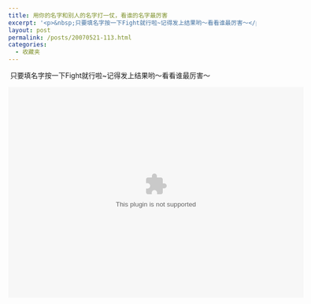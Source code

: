 ```yaml
---
title: 用你的名字和别人的名字打一仗，看谁的名字最厉害
excerpt: '<p>&nbsp;只要填名字按一下Fight就行啦~记得发上结果哟～看看谁最厉害～</p>'
layout: post
permalink: /posts/20070521-113.html
categories:
  - 收藏夹
---
```

&nbsp;只要填名字按一下Fight就行啦~记得发上结果哟～看看谁最厉害～

<embed height="428" width="600" src="http://blog.eaxi.com/attachments/date_200705/md5war.swf">
</embed>